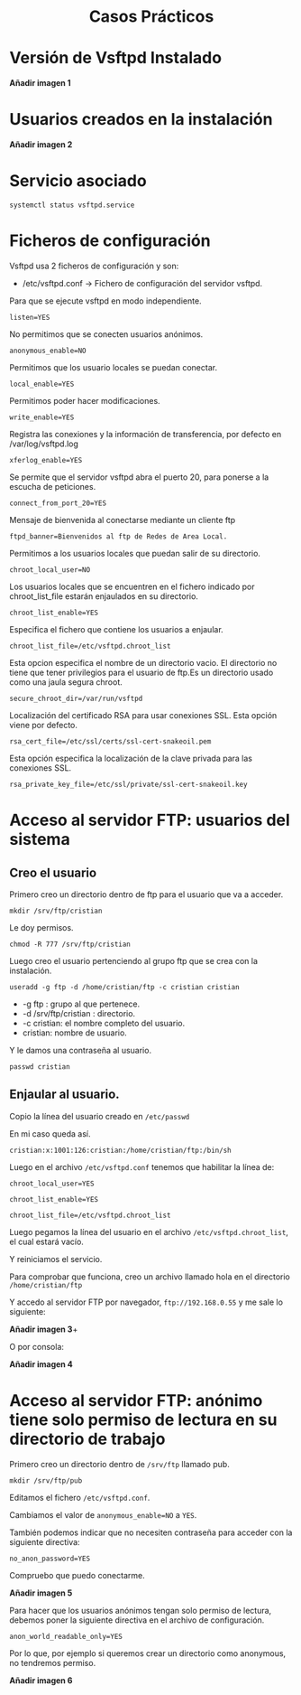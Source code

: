 <h1><p align=center> Casos Prácticos </p></h1>

# Versión de Vsftpd Instalado

**Añadir imagen 1**

# Usuarios creados en la instalación

**Añadir imagen 2**

# Servicio asociado

``` systemctl status vsftpd.service ```

# Ficheros de configuración

Vsftpd usa 2 ficheros de configuración y son:

* /etc/vsftpd.conf -> Fichero de configuración del servidor vsftpd.

Para que se ejecute vsftpd en modo independiente.

``` listen=YES ```

No permitimos que se conecten usuarios anónimos.

``` anonymous_enable=NO ```

Permitimos que los usuario locales se puedan conectar.

``` local_enable=YES ```

Permitimos poder hacer modificaciones.

``` write_enable=YES ```

Registra las conexiones y la información de transferencia, por defecto en /var/log/vsftpd.log

``` xferlog_enable=YES ```

Se permite que el servidor vsftpd abra el puerto 20, para ponerse a la escucha de peticiones.

``` connect_from_port_20=YES ```

Mensaje de bienvenida al conectarse mediante un cliente ftp

``` ftpd_banner=Bienvenidos al ftp de Redes de Area Local. ```

Permitimos a los usuarios locales que puedan salir de su directorio.

``` chroot_local_user=NO ```

Los usuarios locales que se encuentren en el fichero indicado por chroot_list_file estarán enjaulados en su directorio.

``` chroot_list_enable=YES ```

Especifica el fichero que contiene los usuarios a enjaular.

``` chroot_list_file=/etc/vsftpd.chroot_list ```

Esta opcion especifica el nombre de un directorio vacio. El directorio no tiene que tener privilegios para el usuario de ftp.Es un directorio usado como una jaula segura chroot.

``` secure_chroot_dir=/var/run/vsftpd ```

Localización del certificado RSA para usar conexiones SSL. Esta opción viene por defecto.

``` rsa_cert_file=/etc/ssl/certs/ssl-cert-snakeoil.pem ```

Esta opción especifica la localización de la clave privada para las conexiones SSL.

``` rsa_private_key_file=/etc/ssl/private/ssl-cert-snakeoil.key ```

# Acceso al servidor FTP: usuarios del sistema

## Creo el usuario

Primero creo un directorio dentro de ftp para el usuario que va a acceder.

``` mkdir /srv/ftp/cristian ```

Le doy permisos.

``` chmod -R 777 /srv/ftp/cristian ```

Luego creo el usuario pertenciendo al grupo ftp que se crea con la instalación.

``` useradd -g ftp -d /home/cristian/ftp -c cristian cristian ```

* -g ftp : grupo al que pertenece.
* -d /srv/ftp/cristian : directorio.
* -c cristian: el nombre completo del usuario.
* cristian: nombre de usuario.

Y le damos una contraseña al usuario.

``` passwd cristian ```

## Enjaular al usuario.

Copio la línea del usuario creado en ``` /etc/passwd ```

En mi caso queda así.

``` cristian:x:1001:126:cristian:/home/cristian/ftp:/bin/sh ```

Luego en el archivo ``` /etc/vsftpd.conf ``` tenemos que habilitar la línea de:

``` chroot_local_user=YES ```

``` chroot_list_enable=YES ```

``` chroot_list_file=/etc/vsftpd.chroot_list ```

Luego pegamos la línea del usuario en el archivo ``` /etc/vsftpd.chroot_list ```, el cual estará vacío.

Y reiniciamos el servicio.

Para comprobar que funciona, creo un archivo llamado hola en el directorio ``` /home/cristian/ftp ```

Y accedo al servidor FTP por navegador, ``` ftp://192.168.0.55 ``` y me sale lo siguiente:

**Añadir imagen 3**+

O por consola:

**Añadir imagen 4**

# Acceso al servidor FTP: anónimo tiene solo permiso de lectura en su directorio de trabajo

Primero creo un directorio dentro de ``` /srv/ftp ``` llamado pub.

``` mkdir /srv/ftp/pub ```

Editamos el fichero ``` /etc/vsftpd.conf ```.

Cambiamos el valor de ``` anonymous_enable=NO ``` a ``` YES ```.

También podemos indicar que no necesiten contraseña para acceder con la siguiente directiva:

``` no_anon_password=YES ```

Compruebo que puedo conectarme.

**Añadir imagen 5**

Para hacer que los usuarios anónimos tengan solo permiso de lectura, debemos poner la siguiente directiva en el archivo de configuración.

``` anon_world_readable_only=YES ```

Por lo que, por ejemplo si queremos crear un directorio como anonymous, no tendremos permiso.

**Añadir imagen 6**

